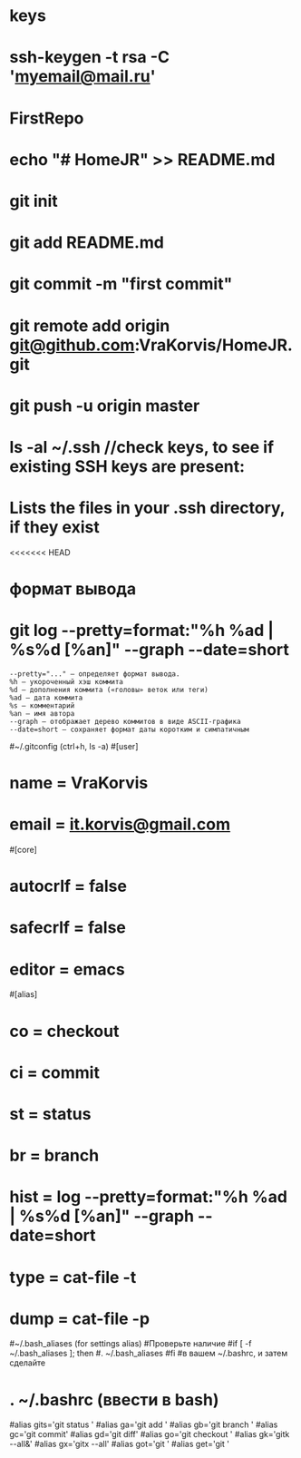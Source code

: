 # keys
# ssh-keygen -t rsa -C 'myemail@mail.ru'

# FirstRepo
# echo "# HomeJR" >> README.md
# git init 
# git add README.md
# git commit -m "first commit" 
# git remote add origin git@github.com:VraKorvis/HomeJR.git
# git push -u origin master

# ls -al ~/.ssh //check keys, to see if existing SSH keys are present:
# Lists the files in your .ssh directory, if they exist

<<<<<<< HEAD
# формат вывода
# git log --pretty=format:"%h %ad | %s%d [%an]" --graph --date=short
    --pretty="..." — определяет формат вывода.
    %h — укороченный хэш коммита
    %d — дополнения коммита («головы» веток или теги)
    %ad — дата коммита
    %s — комментарий
    %an — имя автора
    --graph — отображает дерево коммитов в виде ASCII-графика
    --date=short — сохраняет формат даты коротким и симпатичным
#~/.gitconfig (ctrl+h, ls -a)
#[user]
#	name = VraKorvis
#	email = it.korvis@gmail.com
#[core]
#	autocrlf = false
#	safecrlf = false
#	editor = emacs
#[alias]
#  co = checkout
#  ci = commit
#  st = status
#  br = branch
#  hist = log --pretty=format:\"%h %ad | %s%d [%an]\" --graph --date=short
#  type = cat-file -t
#  dump = cat-file -p

#~/.bash_aliases (for settings alias)
#Проверьте наличие
#if [ -f ~/.bash_aliases ]; then
#. ~/.bash_aliases
#fi
#в вашем ~/.bashrc, и затем сделайте
# . ~/.bashrc (ввести в bash)
#alias gits='git status '
#alias ga='git add '
#alias gb='git branch '
#alias gc='git commit'
#alias gd='git diff'
#alias go='git checkout '
#alias gk='gitk --all&'
#alias gx='gitx --all'
#alias got='git '
#alias get='git '

